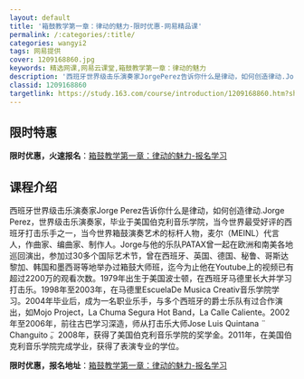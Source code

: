 ```yaml
---
layout: default
title: '箱鼓教学第一章：律动的魅力-限时优惠-网易精品课'
permalink: /:categories/:title/
categories: wangyi2
tags: 网易提供
cover: 1209168860.jpg
keywords: 精选网课,网易云课堂,箱鼓教学第一章：律动的魅力
description: '西班牙世界级击乐演奏家JorgePerez告诉你什么是律动，如何创造律动.JorgePerez，世界级击乐演奏家，毕业于'
classid: 1209168860
targetlink: https://study.163.com/course/introduction/1209168860.htm?share=1&shareId=1025206652&utm_campaign=share&utm_medium=iphoneShare&utm_source=&utm_u=1025206652
---
```


## 限时特惠

**限时优惠，火速报名**：[箱鼓教学第一章：律动的魅力-报名学习](https://study.163.com/course/introduction/1209168860.htm?share=1&shareId=1025206652&utm_campaign=share&utm_medium=iphoneShare&utm_source=&utm_u=1025206652)

## 课程介绍

西班牙世界级击乐演奏家Jorge Perez告诉你什么是律动，如何创造律动.Jorge Perez，世界级击乐演奏家，毕业于美国伯克利音乐学院，当今世界最受好评的西班牙打击乐手之一，当今世界箱鼓演奏艺术的标杆人物，麦尔（MEINL）代言人，作曲家、编曲家、制作人。Jorge与他的乐队PATAX曾一起在欧洲和南美各地巡回演出，参加过30多个国际艺术节，曾在西班牙、英国、德国、秘鲁、哥斯达黎加、韩国和墨西哥等地举办过箱鼓大师班，迄今为止他在Youtube上的视频已有超过2200万的观看次数。1979年出生于美国波士顿，在西班牙马德里长大并学习打击乐。1998年至2003年，在马德里EscuelaDe Musica Creativ音乐学院学习。2004年毕业后，成为一名职业乐手，与多个西班牙的爵士乐队有过合作演出，如Mojo Project，La Chuma Segura Hot Band，La Calle Caliente。2002年至2006年，前往古巴学习深造，师从打击乐大师Jose Luis Quintana ̈ Changuito ̈。2008年，获得了美国伯克利音乐学院的奖学金。2011年，在美国伯克利音乐学院完成学业，获得了表演专业的学位。

**限时优惠，报名地址**：[箱鼓教学第一章：律动的魅力-报名学习](https://study.163.com/course/introduction/1209168860.htm?share=1&shareId=1025206652&utm_campaign=share&utm_medium=iphoneShare&utm_source=&utm_u=1025206652)

